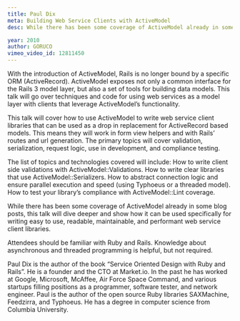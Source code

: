 ```yaml
---
title: Paul Dix
meta: Building Web Service Clients with ActiveModel
desc: While there has been some coverage of ActiveModel already in some blog posts, this talk will dive deeper and show how it can be used specifically for writing easy to use, readable, maintainable, and performant web service client libraries.

year: 2010
author: GORUCO
vimeo_video_id: 12811450
---
```



With the introduction of ActiveModel, Rails is no longer bound by a specific ORM (ActiveRecord). ActiveModel exposes not only a common interface for the Rails 3 model layer, but also a set of tools for building data models. This talk will go over techniques and code for using web services as a model layer with clients that leverage ActiveModel’s functionality.

This talk will cover how to use ActiveModel to write web service client libraries that can be used as a drop in replacement for ActiveRecord based models. This means they will work in form view helpers and with Rails’ routes and url generation. The primary topics will cover validation, serialization, request logic, use in development, and compliance testing.

The list of topics and technologies covered will include: How to write client side validations with ActiveModel::Validations. How to write clear libraries that use ActiveModel::Serializers. How to abstract connection logic and ensure parallel execution and speed (using Typhoeus or a threaded model). How to test your library’s compliance with ActiveModel::Lint coverage.

While there has been some coverage of ActiveModel already in some blog posts, this talk will dive deeper and show how it can be used specifically for writing easy to use, readable, maintainable, and performant web service client libraries.

Attendees should be familiar with Ruby and Rails. Knowledge about asynchronous and threaded programming is helpful, but not required.

Paul Dix is the author of the book “Service Oriented Design with Ruby and Rails”. He is a founder and the CTO at Market.io. In the past he has worked at Google, Microsoft, McAffee, Air Force Space Command, and various startups filling positions as a programmer, software tester, and network engineer. Paul is the author of the open source Ruby libraries SAXMachine, Feedzirra, and Typhoeus. He has a degree in computer science from Columbia University.
